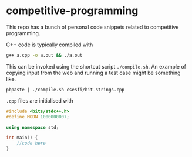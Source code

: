 # competitive-programming

This repo has a bunch of personal code snippets related to competitive programming.

C++ code is typically compiled with

```bash
g++ a.cpp -o a.out && ./a.out
```

This can be invoked using the shortcut script `./compile.sh`. An example of copying input from the web and running a test case might be something like.

```
pbpaste | ./compile.sh csesfi/bit-strings.cpp
```

`.cpp` files are initialised with

```cpp
#include <bits/stdc++.h>
#define MODN 1000000007;

using namespace std;

int main() {
    //code here
}
```